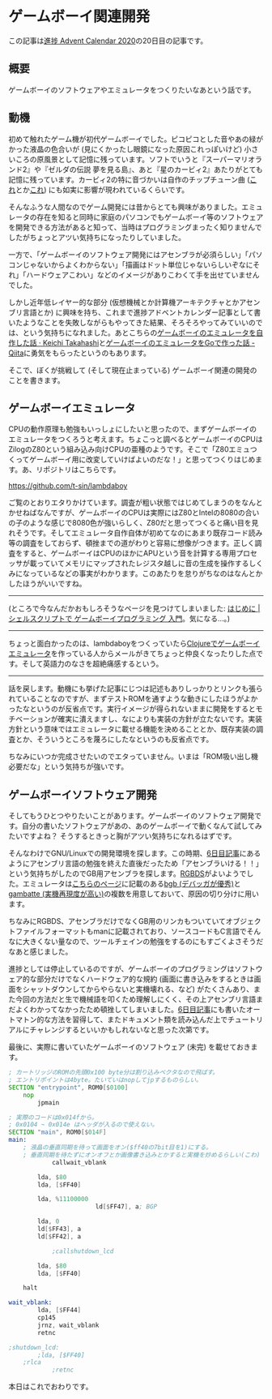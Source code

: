 # ゲームボーイ関連開発

この記事は[進捗 Advent Calendar 2020](https://github.com/t-sin/shinchoku-advent-calendar-2020)の20日目の記事です。

## 概要

ゲームボーイのソフトウェアやエミュレータをつくりたいなあという話です。

## 動機

初めて触れたゲーム機が初代ゲームボーイでした。ピコピコとした音やあの緑がかった液晶の色合いが (見にくかったし眼鏡になった原因これっぽいけど) 小さいころの原風景として記憶に残っています。ソフトでいうと『スーパーマリオランド2』や『ゼルダの伝説 夢を見る島』、あと『星のカービィ2』あたりがとても記憶に残っています。カービィ2の特に音づかいは自作のチップチューン曲 ([これ](https://soundcloud.com/sin_clav/roadside-trees?in=sin_clav/sets/my-game-music-like-songs)とか[これ](https://soundcloud.com/sin_clav/lemon-leaves?in=sin_clav/sets/my-game-music-like-songs)) にも如実に影響が現われているくらいです。

そんなふうな人間なのでゲーム開発には昔からとても興味がありました。エミュレータの存在を知ると同時に家庭のパソコンでもゲームボーイ等のソフトウェアを開発できる方法があると知って、当時はプログラミングまったく知りませんでしたがちょっとアツい気持ちになったりしていました。

一方で、「ゲームボーイのソフトウェア開発にはアセンブラが必須らしい」「パソコンじゃないからよくわからない」「描画はドット単位じゃないらしいぞなにそれ」「ハードウェアこわい」などのイメージがありこわくて手を出せていませんでした。

しかし近年低レイヤー的な部分 (仮想機械とか計算機アーキテクチャとかアセンブリ言語とか) に興味を持ち、これまで進捗アドベントカレンダー記事として書いたようなことを失敗しながらもやってきた結果、そろそろやってみていいのでは、という気持ちになれました。あとこちらの[ゲームボーイのエミュレータを自作した話 · Keichi Takahashi](https://keichi.net/post/write-yourself-a-game-boy-emulator/)と[ゲームボーイのエミュレータをGoで作った話 - Qiita](https://qiita.com/Akatsuki_py/items/3a8ddef98343e805b8c1)に勇気をもらったというのもあります。

そこで、ぼくが挑戦して (そして現在止まっている) ゲームボーイ関連の開発のことを書きます。

## ゲームボーイエミュレータ

CPUの動作原理も勉強もいっしょにしたいと思ったので、まずゲームボーイのエミュレータをつくろうと考えます。ちょこっと調べるとゲームボーイのCPUはZilogのZ80という組み込み向けCPUの亜種のようです。そこで「Z80エミュつくってゲームボーイ用に改変していけばよいのだな！」と思ってつくりはじめます。あ、リポジトリはこちらです。

https://github.com/t-sin/lambdaboy

ご覧のとおりエタりかけています。調査が粗い状態ではじめてしまうのをなんとかせねばなんですが、ゲームボーイのCPUは実際にはZ80とIntelの8080の合いの子のような感じで8080色が強いらしく、Z80だと思ってつくると痛い目を見れそうです。そしてエミュレータ自作自体が初めてなのにあまり既存コード読み等の調査をしておらず、頓挫までの道がわりと容易に想像がつきます。正しく調査をすると、ゲームボーイはCPUのほかにAPUという音を計算する専用プロセッサが載っていてメモリにマップされたレジスタ越しに音の生成を操作するしくみになっているなどの事実がわかります。このあたりを怠りがちなのはなんとかしたほうがいいですね。

---

(ところで今なんだかおもしろそうなページを見つけてしまいました: [はじめに | シェルスクリプトで ゲームボーイプログラミング 入門](http://yuma.ohgami.jp/GB-Programming-with-Shell-Script/intro.html)。気になる…。)

---

ちょっと面白かったのは、lambdaboyをつくっていたら[Clojureでゲームボーイエミュレータ](https://github.com/Tko1/Lispboy)を作っている人からメールがきてちょっと仲良くなったりした点です。そして英語力のなさを超絶痛感するという。

---

話を戻します。動機にも挙げた記事にじつは記述もありしっかりとリンクも張られていることなのですが、まずテストROMを通すような動きにしたほうがよかったなというのが反省点です。実行イメージが得られないままに開発をするとモチベーションが確実に潰えますし、なによりも実装の方針が立たないです。実装方針という意味ではエミュレータに載せる機能を決めることとか、既存実装の調査とか、そういうところを蔑ろにしたなというのも反省点です。

ちなみにいつか完成させたいのでエタっていません。いまは「ROM吸い出し機必要だな」という気持ちが強いです。

## ゲームボーイソフトウェア開発

そしてもうひとつやりたいことがあります。ゲームボーイのソフトウェア開発です。自分の書いたソフトウェアがあの、あのゲームボーイで動くなんて試してみたいですよね？ そうするときっと胸がアツい気持ちになれるはずです。

そんなわけでGNU/Linuxでの開発環境を探します。この時期、[6日目記事](articles/2020-12-06.md)にあるようにアセンブリ言語の勉強を終えた直後だったため「アセンブラいける！！」という気持ちがしたのでGB用アセンブラを探します。[RGBDS](https://github.com/gbdev/rgbds)がよいようでした。エミュレータは[こちらのページ](http://mydocuments.g2.xrea.com/html/gb/gb.html)に記載のある[bgb (デバッガが優秀)](http://bgb.bircd.org)と[gambatte (実機再現度が高い)](https://github.com/sinamas/gambatte)の複数を用意しておいて、原因の切り分けに用います。

ちなみにRGBDS、アセンブラだけでなくGB用のリンカもついていてオブジェクトファイルフォーマットもmanに記載されており、ソースコードもC言語でそんなに大きくない量なので、ツールチェインの勉強をするのにもすごくよさそうだなあと感じました。

進捗としては停止しているのですが、ゲームボーイのプログラミングはソフトウェア的な部分だけでなくハードウェア的な規約 (画面に書き込みをするときは画面をシャットダウンしてからやらないと実機壊れる、など) がたくさんあり、また今回の方法だと生で機械語を叩くため理解しにくく、その上アセンブリ言語まだよくわかってなかったため頓挫してしまいました。[6日目記事](articles/2020-12-06.md)にも書いたオートマトン的な方法を習得して、またドキュメント類を読み込んだ上でチュートリアルにチャレンジするといいかもしれないなと思った次第です。

最後に、実際に書いていたゲームボーイのソフトウェア (未完) を載せておきます。

```asm
; カートリッジのROMの先頭0x100 byte分は割り込みベクタなので飛ばす。
; エントリポイントは4byte。たいていはnopしてjpするものらしい。
SECTION "entrypoint", ROM0[$0100]
    nop
        jpmain

; 実際のコードは0x014fから。
; 0x0104 ~ 0x014e はヘッダが入るので使えない。
SECTION "main", ROM0[$014F]
main:
    ; 液晶の垂直同期を待って画面をオン($ff40の7bit目を1)にする。
    ; 垂直同期を待たずにオンオフとか画像書き込みとかすると実機を炒めるらしい(こわ)
            callwait_vblank

        lda, $80
        lda, [$FF40]

        lda, %11100000
                        ld[$FF47], a; BGP

        lda, 0
        ld[$FF43], a
        ld[$FF42], a

            ;callshutdown_lcd

        lda, $80
        lda, [$FF40]

    halt

wait_vblank:
        lda, [$FF44]
        cp145
        jrnz, wait_vblank
        retnc

;shutdown_lcd:
        ;lda, [$FF40]
    ;rlca
            ;retnc
```

本日はこれでおわりです。
